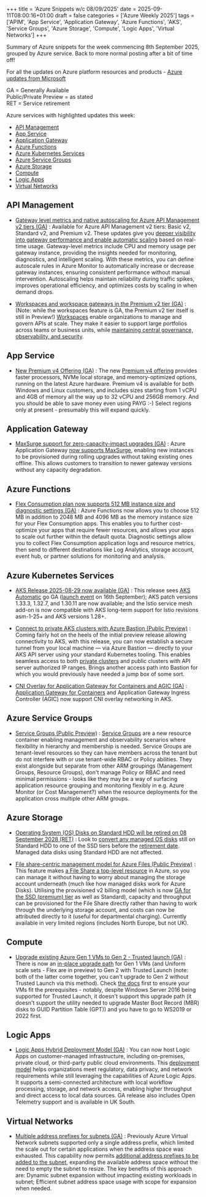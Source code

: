+++
title = 'Azure Snippets w/c 08/09/2025'
date = 2025-09-11T08:00:16+01:00
draft = false
categories = ['Azure Weekly 2025']
tags = ['APIM', 'App Service', 'Application Gateway', 'Azure Functions', 'AKS', 'Service Groups', 'Azure Storage', 'Compute', 'Logic Apps', 'Virtual Networks']
+++

Summary of Azure snippets for the week commencing 8th September 2025, grouped by Azure service. Back to more normal posting after a bit of time off!

For all the updates on Azure platform resources and products - [Azure updates from Microsoft](https://azure.microsoft.com/updates/)

GA = Generally Available  
Public/Private Preview = as stated  
RET = Service retirement

Azure services with highlighted updates this week:

- [API Management](#api-management)
- [App Service](#app-service)
- [Application Gateway](#application-gateway)
- [Azure Functions](#azure-functions)
- [Azure Kubernetes Services](#azure-kubernetes-services)
- [Azure Service Groups](#azure-service-groups)
- [Azure Storage](#azure-storage)
- [Compute](#compute)
- [Logic Apps](#logic-apps)
- [Virtual Networks](#virtual-networks)

## API Management

- [Gateway level metrics and native autoscaling for Azure API Management v2 tiers (GA)](https://azure.microsoft.com/en-us/updates?id=501829) : Available for Azure API Management v2 tiers: Basic v2, Standard v2, and Premium v2. These updates give you [deeper visibility into gateway performance and enable automatic scaling](https://techcommunity.microsoft.com/blog/integrationsonazureblog/autoscaling-now-available-in-azure-api-management-v2-tiers/4424484) based on real-time usage. Gateway-level metrics include CPU and memory usage per gateway instance, providing the insights needed for monitoring, diagnostics, and intelligent scaling. With these metrics, you can define autoscale rules in Azure Monitor to automatically increase or decrease gateway instances, ensuring consistent performance without manual intervention. Autoscaling helps maintain reliability during traffic spikes, improves operational efficiency, and optimizes costs by scaling in when demand drops.

 - [Workspaces and workspace gateways in the Premium v2 tier (GA)](https://azure.microsoft.com/en-us/updates?id=501809) : (Note: while the workspaces feature is GA, the Premium v2 tier itself is still in Preview!) [Workspaces](https://techcommunity.microsoft.com/blog/integrationsonazureblog/workspaces-are-now-generally-available-in-azure-api-management-premium-v2/4435589) enable organizations to manage and govern APIs at scale. They make it easier to support large portfolios across teams or business units, while [maintaining central governance, observability, and security](https://learn.microsoft.com/en-gb/azure/api-management/workspaces-overview).

 ## App Service

 - [New Premium v4 Offering (GA)](https://azure.microsoft.com/en-us/updates?id=500374) : The new [Premium v4 offering](https://techcommunity.microsoft.com/blog/appsonazureblog/announcing-general-availability-of-premium-v4-for-azure-app-service/4446204) provides faster processors, NVMe local storage, and memory-optimized options, running on the latest Azure hardware. Premium v4 is available for both Windows and Linux customers, and includes sizes starting from 1 vCPU and 4GB of memory all the way up to 32 vCPU and 256GB memory. And you should be able to save money even using PAYG :-) Select regions only at present - presumably this will expand quickly.

 ## Application Gateway

- [MaxSurge support for zero-capacity-impact upgrades (GA)](https://azure.microsoft.com/en-us/updates?id=501017) : Azure Application Gateway [now supports MaxSurge](https://learn.microsoft.com/en-us/azure/application-gateway/application-gateway-faq#maintenance), enabling new instances to be provisioned during rolling upgrades without taking existing ones offline. This allows customers to transition to newer gateway versions without any capacity degradation.

## Azure Functions

- [Flex Consumption plan now supports 512 MB instance size and diagnostic settings (GA)](https://azure.microsoft.com/en-us/updates?id=500369) : Azure Functions now allows you to choose 512 MB in addition to 2048 MB and 4096 MB as the memory instance size for your Flex Consumption apps. This enables you to further cost-optimize your apps that require fewer resources, and allows your apps to scale out further within the default quota. Diagnostic settings allow you to collect Flex Consumption application logs and resource metrics, then send to different destinations like Log Analytics, storage account, event hub, or partner solutions for monitoring and analysis. 

## Azure Kubernetes Services

- [AKS Release 2025-08-29 now available (GA)](https://github.com/Azure/AKS/releases/tag/2025-08-29) : This release sees [AKS Automatic](https://learn.microsoft.com/en-gb/azure/aks/intro-aks-automatic) go GA ([launch event](https://developer.microsoft.com/en-us/reactor/events/26173/) on 16th September); AKS patch versions 1.33.3, 1.32.7, and 1.30.11 are now available; and the Istio service mesh add-on is now compatible with AKS long-term support for Istio revisions asm-1-25+ and AKS versions 1.28+.

- [Connect to private AKS clusters with Azure Bastion (Public Preview)](https://azure.microsoft.com/en-gb/updates?id=500996) : Coming fairly hot on the heels of the initial preview release allowing connectivity to AKS, with this release, you can now establish a secure tunnel from your local machine — via Azure Bastion — directly to your AKS API server using your standard Kubernetes tooling. This enables seamless access to both [private clusters](https://learn.microsoft.com/en-us/azure/bastion/bastion-connect-to-aks-private-cluster) and public clusters with API server authorized IP ranges. Brings another access path into Bastion for which you would previously have needed a jump box of some sort.

- [CNI Overlay for Application Gateway for Containers and AGIC (GA)](https://azure.microsoft.com/en-us/updates?id=485357) : [Application Gateway for Containers](https://learn.microsoft.com/en-gb/azure/application-gateway/for-containers/container-networking#cni-overlay-and-application-gateway-for-containers) and Application Gateway Ingress Controller (AGIC) now support CNI overlay networking in AKS.

## Azure Service Groups

- [Service Groups (Public Preview)](https://techcommunity.microsoft.com/blog/azuregovernanceandmanagementblog/announcing-public-preview-for-azure-service-groups/4446572) : [Service Groups](https://learn.microsoft.com/en-gb/azure/governance/service-groups/overview) are a new resource container enabling management and observability scenarios where flexibility in hierarchy and membership is needed. Service Groups are tenant-level resources so they can have members across the tenant but do not interfere with or use tenant-wide RBAC or Policy abilities. They exist alongside but separate from other ARM groupings (Management Groups, Resource Groups), don't manage Policy or RBAC and need minimal permissions - looks like they may be a way of surfacing application resource grouping and monitoring flexibly in e.g. Azure Monitor (or Cost Management?) when the resource deployments for the application cross multiple other ARM groups.

## Azure Storage

- [Operating System (OS) Disks on Standard HDD will be retired on 08 September 2028 (RET)](https://azure.microsoft.com/en-us/updates?id=500157) : Look to [convert any managed OS disks](https://learn.microsoft.com/en-us/azure/virtual-machines/disks-convert-types?tabs=azure-powershell) still on Standard HDD to one of the SSD tiers before the [retirement date](https://learn.microsoft.com/en-us/azure/virtual-machines/disks-hdd-os-retirement). Managed data disks using Standard HDD are not affected.

- [File share-centric management model for Azure Files (Public Preview)](https://azure.microsoft.com/en-us/updates?id=503096) : This feature makes [a File Share a top-level resource](https://techcommunity.microsoft.com/blog/azurestorageblog/simplifying-file-share-management-and-control-for-azure-files/4452634) in Azure, so you can manage it without having to worry about managing the storage account underneath (much like how managed disks work for Azure Disks). Utilising the provisioned v2 billing model (which is now [GA for the SSD (premium) tier](https://azure.microsoft.com/en-us/updates?id=500695) as well as Standard), capacity and throughput can be provisioned for the File Share directly rather than having to work through the underlying storage account, and costs can now be attributed directly to it (useful for departmental charging). Currently available in very limited regions (includes North Europe, but not UK).

## Compute

- [Upgrade existing Azure Gen 1 VMs to Gen 2 - Trusted launch (GA)](https://azure.microsoft.com/en-us/updates?id=499104) : There is now an [in-place upgrade path](https://techcommunity.microsoft.com/blog/azurecompute/increase-security-for-azure-vms-trusted-launch-in-place-upgrade-support-now-avai/4440584) for Gen 1 VMs (and Uniform scale sets - Flex are in preview) to Gen 2 with Trusted Launch (note: both of the latter come together, you can't upgrade to Gen 2 without Trusted Launch via this method). Check [the docs](https://learn.microsoft.com/en-gb/azure/virtual-machines/trusted-launch-existing-vm-gen-1?tabs=windows%2Cpowershell) first to ensure your VMs fit the prerequisites - notably, despite Windows Server 2016 being supported for Trusted Launch, it doesn't support this upgrade path (it doesn't support the utility needed to upgrade Master Boot Record (MBR) disks to GUID Partition Table (GPT)) and you have to go to WS2019 or 2022 first.

## Logic Apps

- [Logic Apps Hybrid Deployment Model (GA)](https://azure.microsoft.com/en-us/updates?id=501824) : You can now host Logic Apps on customer-managed infrastructure, including on-premises, private cloud, or third-party public cloud environments. This [deployment model](https://techcommunity.microsoft.com/blog/integrationsonazureblog/announcement-general-availability-of-logic-apps-hybrid-deployment-model/4422414) helps organizations meet regulatory, data privacy, and network requirements while still leveraging the capabilities of Azure Logic Apps. It supports a semi-connected architecture with local workflow processing, storage, and network access, enabling higher throughput and direct access to local data sources. GA release also includes Open Telemetry support and is available in UK South.

## Virtual Networks

- [Multiple address prefixes for subnets (GA)](https://azure.microsoft.com/en-us/updates?id=502583) : Previously Azure Virtual Network subnets supported only a single address prefix, which limited the scale out for certain applications when the address space was exhausted. This capability now permits [additional address prefixes to be added to the subnet](https://learn.microsoft.com/en-us/azure/virtual-network/how-to-multiple-prefixes-subnet?tabs=powershell), expanding the available address space without the need to empty the subnet to resize. The key benefits of this approach are: Dynamic subnet expansion without impacting existing workloads in subnet; Efficient subnet address space usage with scope for expansion when needed.